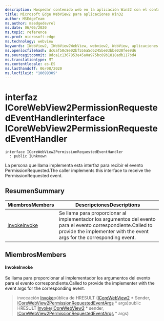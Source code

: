 ```yaml
---
description: Hospedar contenido web en la aplicación Win32 con el control Microsoft Edge WebView2
title: Microsoft Edge WebView2 para aplicaciones Win32
author: MSEdgeTeam
ms.author: msedgedevrel
ms.date: 06/05/2020
ms.topic: reference
ms.prod: microsoft-edge
ms.technology: webview
keywords: IWebView2, IWebView2WebView, webview2, WebView, aplicaciones Win32, Win32, Edge, ICoreWebView2, ICoreWebView2Controller, control de explorador, HTML Edge
ms.openlocfilehash: dc6af50c8e02bf556a5d6245be03bbe030fee9d6
ms.sourcegitcommit: 8dca1c1367853e45a0a975bc89b1818adb117bd4
ms.translationtype: MT
ms.contentlocale: es-ES
ms.lasthandoff: 06/08/2020
ms.locfileid: "10699309"
---
```

# <span data-ttu-id="cb875-104">interfaz ICoreWebView2PermissionRequestedEventHandler</span><span class="sxs-lookup"><span data-stu-id="cb875-104">interface ICoreWebView2PermissionRequestedEventHandler</span></span> 

```
interface ICoreWebView2PermissionRequestedEventHandler
  : public IUnknown
```

<span data-ttu-id="cb875-105">La persona que llama implementa esta interfaz para recibir el evento PermissionRequested.</span><span class="sxs-lookup"><span data-stu-id="cb875-105">The caller implements this interface to receive the PermissionRequested event.</span></span>

## <span data-ttu-id="cb875-106">Resumen</span><span class="sxs-lookup"><span data-stu-id="cb875-106">Summary</span></span>

 <span data-ttu-id="cb875-107">Miembros</span><span class="sxs-lookup"><span data-stu-id="cb875-107">Members</span></span>                        | <span data-ttu-id="cb875-108">Descripciones</span><span class="sxs-lookup"><span data-stu-id="cb875-108">Descriptions</span></span>
--------------------------------|---------------------------------------------
[<span data-ttu-id="cb875-109">Invoke</span><span class="sxs-lookup"><span data-stu-id="cb875-109">Invoke</span></span>](#invoke) | <span data-ttu-id="cb875-110">Se llama para proporcionar al implementador los argumentos del evento para el evento correspondiente.</span><span class="sxs-lookup"><span data-stu-id="cb875-110">Called to provide the implementer with the event args for the corresponding event.</span></span>

## <span data-ttu-id="cb875-111">Miembros</span><span class="sxs-lookup"><span data-stu-id="cb875-111">Members</span></span>

#### <span data-ttu-id="cb875-112">Invoke</span><span class="sxs-lookup"><span data-stu-id="cb875-112">Invoke</span></span> 

<span data-ttu-id="cb875-113">Se llama para proporcionar al implementador los argumentos del evento para el evento correspondiente.</span><span class="sxs-lookup"><span data-stu-id="cb875-113">Called to provide the implementer with the event args for the corresponding event.</span></span>

> <span data-ttu-id="cb875-114">invocación [Invoke](#invoke)pública de HRESULT ([ICoreWebView2](icorewebview2.md) \* Sender, [ICoreWebView2PermissionRequestedEventArgs](icorewebview2permissionrequestedeventargs.md) \* args)</span><span class="sxs-lookup"><span data-stu-id="cb875-114">public HRESULT [Invoke](#invoke)([ICoreWebView2](icorewebview2.md) \* sender, [ICoreWebView2PermissionRequestedEventArgs](icorewebview2permissionrequestedeventargs.md) \* args)</span></span>

